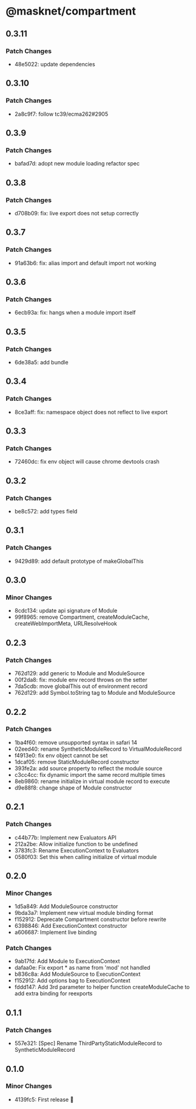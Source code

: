 # @masknet/compartment

## 0.3.11

### Patch Changes

-   48e5022: update dependencies

## 0.3.10

### Patch Changes

-   2a8c9f7: follow tc39/ecma262#2905

## 0.3.9

### Patch Changes

-   bafad7d: adopt new module loading refactor spec

## 0.3.8

### Patch Changes

-   d708b09: fix: live export does not setup correctly

## 0.3.7

### Patch Changes

-   91a63b6: fix: alias import and default import not working

## 0.3.6

### Patch Changes

-   6ecb93a: fix: hangs when a module import itself

## 0.3.5

### Patch Changes

-   6de38a5: add bundle

## 0.3.4

### Patch Changes

-   8ce3aff: fix: namespace object does not reflect to live export

## 0.3.3

### Patch Changes

-   72460dc: fix env object will cause chrome devtools crash

## 0.3.2

### Patch Changes

-   be8c572: add types field

## 0.3.1

### Patch Changes

-   9429d89: add default prototype of makeGlobalThis

## 0.3.0

### Minor Changes

-   8cdc134: update api signature of Module
-   99f8965: remove Compartment, createModuleCache, createWebImportMeta, URLResolveHook

## 0.2.3

### Patch Changes

-   762d129: add generic to Module and ModuleSource
-   00f2da8: fix: module env record throws on the setter
-   7da5cdb: move globalThis out of environment record
-   762d129: add Symbol.toString tag to Module and ModuleSource

## 0.2.2

### Patch Changes

-   1ba4f60: remove unsupported syntax in safari 14
-   02eed40: rename SyntheticModuleRecord to VirtualModuleRecord
-   f4913e0: fix env object cannot be set
-   1dcaf05: remove StaticModuleRecord constructor
-   393fe2a: add source property to reflect the module source
-   c3cc4cc: fix dynamic import the same record multiple times
-   8eb9860: rename initialize in virtual module record to execute
-   d9e88f8: change shape of Module constructor

## 0.2.1

### Patch Changes

-   c44b77b: Implement new Evaluators API
-   212a2be: Allow initialize function to be undefined
-   3783fc3: Rename ExecutionContext to Evaluators
-   0580f03: Set this when calling initialize of virtual module

## 0.2.0

### Minor Changes

-   1d5a849: Add ModuleSource constructor
-   9bda3a7: Implement new virtual module binding format
-   f152912: Deprecate Compartment constructor before rewrite
-   6398846: Add ExecutionContext constructor
-   a606687: Implement live binding

### Patch Changes

-   9ab17fd: Add Module to ExecutionContext
-   dafaa0e: Fix export \* as name from 'mod' not handled
-   b836c8a: Add ModuleSource to ExecutionContext
-   f152912: Add options bag to ExecutionContext
-   fddd147: Add 3rd parameter to helper function createModuleCache to add extra binding for reexports

## 0.1.1

### Patch Changes

-   557e321: [Spec] Rename ThirdPartyStaticModuleRecord to SyntheticModuleRecord

## 0.1.0

### Minor Changes

-   4139fc5: First release 🎉
